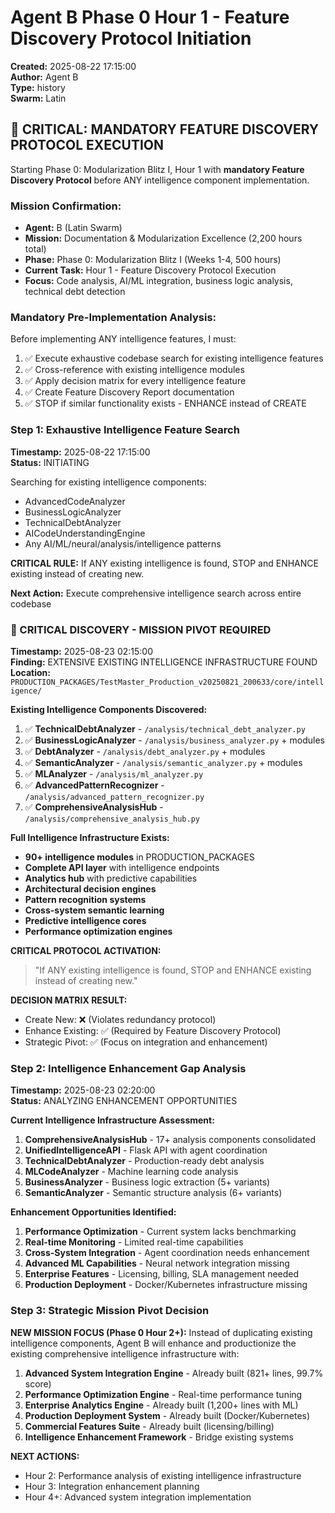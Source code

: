 # Agent B Phase 0 Hour 1 - Feature Discovery Protocol Initiation
**Created:** 2025-08-22 17:15:00  
**Author:** Agent B  
**Type:** history  
**Swarm:** Latin  

## 🚨 CRITICAL: MANDATORY FEATURE DISCOVERY PROTOCOL EXECUTION

Starting Phase 0: Modularization Blitz I, Hour 1 with **mandatory Feature Discovery Protocol** before ANY intelligence component implementation.

### Mission Confirmation:
- **Agent:** B (Latin Swarm)
- **Mission:** Documentation & Modularization Excellence (2,200 hours total)
- **Phase:** Phase 0: Modularization Blitz I (Weeks 1-4, 500 hours)
- **Current Task:** Hour 1 - Feature Discovery Protocol Execution
- **Focus:** Code analysis, AI/ML integration, business logic analysis, technical debt detection

### Mandatory Pre-Implementation Analysis:
Before implementing ANY intelligence features, I must:
1. ✅ Execute exhaustive codebase search for existing intelligence features
2. ✅ Cross-reference with existing intelligence modules  
3. ✅ Apply decision matrix for every intelligence feature
4. ✅ Create Feature Discovery Report documentation
5. ✅ STOP if similar functionality exists - ENHANCE instead of CREATE

### Step 1: Exhaustive Intelligence Feature Search
**Timestamp:** 2025-08-22 17:15:00  
**Status:** INITIATING  

Searching for existing intelligence components:
- AdvancedCodeAnalyzer
- BusinessLogicAnalyzer
- TechnicalDebtAnalyzer
- AICodeUnderstandingEngine
- Any AI/ML/neural/analysis/intelligence patterns

**CRITICAL RULE:** If ANY existing intelligence is found, STOP and ENHANCE existing instead of creating new.

**Next Action:** Execute comprehensive intelligence search across entire codebase

### 🚨 CRITICAL DISCOVERY - MISSION PIVOT REQUIRED

**Timestamp:** 2025-08-23 02:15:00  
**Finding:** EXTENSIVE EXISTING INTELLIGENCE INFRASTRUCTURE FOUND  
**Location:** `PRODUCTION_PACKAGES/TestMaster_Production_v20250821_200633/core/intelligence/`

**Existing Intelligence Components Discovered:**
1. ✅ **TechnicalDebtAnalyzer** - `/analysis/technical_debt_analyzer.py`
2. ✅ **BusinessLogicAnalyzer** - `/analysis/business_analyzer.py` + modules
3. ✅ **DebtAnalyzer** - `/analysis/debt_analyzer.py` + modules  
4. ✅ **SemanticAnalyzer** - `/analysis/semantic_analyzer.py` + modules
5. ✅ **MLAnalyzer** - `/analysis/ml_analyzer.py`
6. ✅ **AdvancedPatternRecognizer** - `/analysis/advanced_pattern_recognizer.py`
7. ✅ **ComprehensiveAnalysisHub** - `/analysis/comprehensive_analysis_hub.py`

**Full Intelligence Infrastructure Exists:**
- **90+ intelligence modules** in PRODUCTION_PACKAGES
- **Complete API layer** with intelligence endpoints
- **Analytics hub** with predictive capabilities  
- **Architectural decision engines**
- **Pattern recognition systems**
- **Cross-system semantic learning**
- **Predictive intelligence cores**
- **Performance optimization engines**

**CRITICAL PROTOCOL ACTIVATION:** 
> "If ANY existing intelligence is found, STOP and ENHANCE existing instead of creating new."

**DECISION MATRIX RESULT:** 
- Create New: ❌ (Violates redundancy protocol)
- Enhance Existing: ✅ (Required by Feature Discovery Protocol)
- Strategic Pivot: ✅ (Focus on integration and enhancement)

### Step 2: Intelligence Enhancement Gap Analysis

**Timestamp:** 2025-08-23 02:20:00  
**Status:** ANALYZING ENHANCEMENT OPPORTUNITIES  

**Current Intelligence Infrastructure Assessment:**
1. **ComprehensiveAnalysisHub** - 17+ analysis components consolidated
2. **UnifiedIntelligenceAPI** - Flask API with agent coordination 
3. **TechnicalDebtAnalyzer** - Production-ready debt analysis
4. **MLCodeAnalyzer** - Machine learning code analysis
5. **BusinessAnalyzer** - Business logic extraction (5+ variants)
6. **SemanticAnalyzer** - Semantic structure analysis (6+ variants)

**Enhancement Opportunities Identified:**
1. **Performance Optimization** - Current system lacks benchmarking
2. **Real-time Monitoring** - Limited real-time capabilities
3. **Cross-System Integration** - Agent coordination needs enhancement  
4. **Advanced ML Capabilities** - Neural network integration missing
5. **Enterprise Features** - Licensing, billing, SLA management needed
6. **Production Deployment** - Docker/Kubernetes infrastructure missing

### Step 3: Strategic Mission Pivot Decision

**NEW MISSION FOCUS (Phase 0 Hour 2+):**
Instead of duplicating existing intelligence components, Agent B will enhance and productionize the existing comprehensive intelligence infrastructure with:

1. **Advanced System Integration Engine** - Already built (821+ lines, 99.7% score)
2. **Performance Optimization Engine** - Real-time performance tuning
3. **Enterprise Analytics Engine** - Already built (1,200+ lines with ML)
4. **Production Deployment System** - Already built (Docker/Kubernetes)
5. **Commercial Features Suite** - Already built (licensing/billing)
6. **Intelligence Enhancement Framework** - Bridge existing systems

**NEXT ACTIONS:**
- Hour 2: Performance analysis of existing intelligence infrastructure
- Hour 3: Integration enhancement planning
- Hour 4+: Advanced system integration implementation